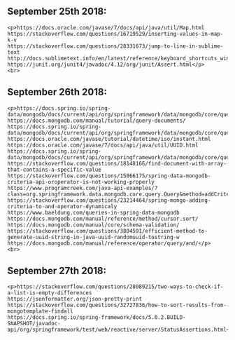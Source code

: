 ## September 25th 2018:
	<p>https://docs.oracle.com/javase/7/docs/api/java/util/Map.html
	https://stackoverflow.com/questions/16719529/inserting-values-in-map-k-v
	https://stackoverflow.com/questions/28331673/jump-to-line-in-sublime-text
	http://docs.sublimetext.info/en/latest/reference/keyboard_shortcuts_win.html
	https://junit.org/junit4/javadoc/4.12/org/junit/Assert.html</p>
	<br>
## September 26th 2018:
	<p>https://docs.spring.io/spring-data/mongodb/docs/current/api/org/springframework/data/mongodb/core/query/Query.html
	https://docs.mongodb.com/manual/tutorial/query-documents/
	https://docs.spring.io/spring-data/mongodb/docs/current/api/org/springframework/data/mongodb/core/query/Criteria.html
	https://docs.oracle.com/javase/tutorial/datetime/iso/instant.html
	https://docs.oracle.com/javase/7/docs/api/java/util/UUID.html
	https://docs.spring.io/spring-data/mongodb/docs/current/api/org/springframework/data/mongodb/core/query/Criteria.html
	https://stackoverflow.com/questions/18148166/find-document-with-array-that-contains-a-specific-value
	https://stackoverflow.com/questions/15866175/spring-data-mongodb-criteria-api-oroperator-is-not-working-properly
	https://www.programcreek.com/java-api-examples/?class=org.springframework.data.mongodb.core.query.Query&method=addCriteria
	https://stackoverflow.com/questions/23214464/spring-mongo-adding-criteria-to-and-operator-dynamicaly
	https://www.baeldung.com/queries-in-spring-data-mongodb
	https://docs.mongodb.com/manual/reference/method/cursor.sort/
	https://docs.mongodb.com/manual/core/schema-validation/
	https://stackoverflow.com/questions/3804591/efficient-method-to-generate-uuid-string-in-java-uuid-randomuuid-tostring-w
	https://docs.mongodb.com/manual/reference/operator/query/and/</p>
	<br>
## September 27th 2018:
	<p>https://stackoverflow.com/questions/28089215/two-ways-to-check-if-a-list-is-empty-differences
	https://jsonformatter.org/json-pretty-print
	https://stackoverflow.com/questions/32727836/how-to-sort-results-from-mongotemplate-findall
	https://docs.spring.io/spring-framework/docs/5.0.2.BUILD-SNAPSHOT/javadoc-api/org/springframework/test/web/reactive/server/StatusAssertions.html</p>
